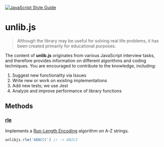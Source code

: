 [![JavaScript Style Guide](https://img.shields.io/badge/code_style-standard-brightgreen.svg)](https://standardjs.com)

# unlib.js

> Although the library may be useful for solving real life problems, it has been created primarily for educational purposes.

The content of **unlib.js** originates from various JavaScript interview tasks, and therefore provides information on different algorithms and coding techniques. You are encouraged to contribute to the knowledge, including:

1. Suggest new functionality via Issues
2. Write new or work on existing implementations
3. Add new tests; we use Jest
4. Analyze and improve performance of library functions

## Methods

### [rle](src/rle/)

Implements a [Run-Length Encoding](https://en.wikipedia.org/wiki/Run-length_encoding) algorithm on A-Z strings.

```js
unlibjs.rle('ABBCCC') // -> AB2C3
```
